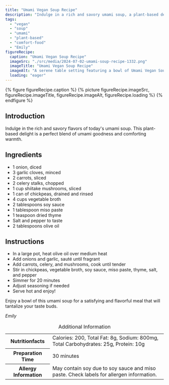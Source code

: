```yaml
---
title: "Umami Vegan Soup Recipe"
description: "Indulge in a rich and savory umami soup, a plant-based delight perfect for comforting warmth. Enjoy this vegan soup bursting with flavor!"
tags:
  - "vegan"
  - "soup"
  - "umami"
  - "plant-based"
  - "comfort-food"
  - "Emily"
figureRecipe: 
  caption: "Umami Vegan Soup Recipe"
  imageSrc: "./src/media/2024-07-02-umami-soup-recipe-1332.png"
  imageTitle: "Umami Vegan Soup Recipe"
  imageAlt: "A serene table setting featuring a bowl of Umami Vegan Soup, complemented by a stylish spoon, on a rustic wooden table, exuding warmth and comfort."
  loading: "eager"
---
```


{% figure figureRecipe.caption %}
{% picture figureRecipe.imageSrc, figureRecipe.imageTitle, figureRecipe.imageAlt, figureRecipe.loading %}
{% endfigure %}

## Introduction

Indulge in the rich and savory flavors of today's umami soup. This plant-based delight is a perfect blend of umami goodness and comforting warmth.

## Ingredients

- 1 onion, diced
- 3 garlic cloves, minced
- 2 carrots, sliced
- 2 celery stalks, chopped
- 1 cup shiitake mushrooms, sliced
- 1 can of chickpeas, drained and rinsed
- 4 cups vegetable broth
- 2 tablespoons soy sauce
- 1 tablespoon miso paste
- 1 teaspoon dried thyme
- Salt and pepper to taste
- 2 tablespoons olive oil

## Instructions

- In a large pot, heat olive oil over medium heat
- Add onions and garlic, sauté until fragrant
- Add carrots, celery, and mushrooms, cook until tender
- Stir in chickpeas, vegetable broth, soy sauce, miso paste, thyme, salt, and pepper
- Simmer for 20 minutes
- Adjust seasoning if needed
- Serve hot and enjoy!

Enjoy a bowl of this umami soup for a satisfying and flavorful meal that will tantalize your taste buds.

*Emily*

<table><caption class='sr-only'>Additional Information</caption><tr><th>Nutritionfacts</th><td>Calories: 200, Total Fat: 8g, Sodium: 800mg, Total Carbohydrates: 25g, Protein: 10g&nbsp;</td></tr><tr><th>Preparation Time</th><td>30 minutes&nbsp;</td></tr><tr><th>Allergy Information</th><td>May contain soy due to soy sauce and miso paste. Check labels for allergen information.&nbsp;</td></tr></table>


